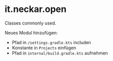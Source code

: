 it.neckar.open
==================

Classes commonly used.

Neues Modul hinzufügen:
* Pfad in `/settings.gradle.kts` includen
* Konstante in `Projects` einfügen
* Pfad in `internal/build.gradle.kts` aufnehmen
